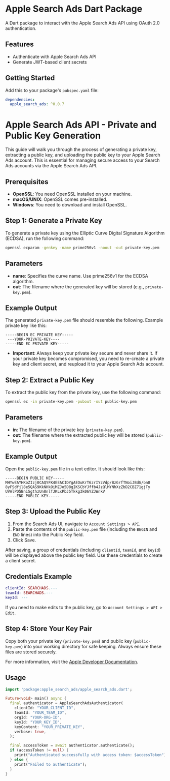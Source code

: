 # Apple Search Ads Dart Package

A Dart package to interact with the Apple Search Ads API using OAuth 2.0 authentication.

## Features

- Authenticate with Apple Search Ads API
- Generate JWT-based client secrets

## Getting Started

Add this to your package's `pubspec.yaml` file:

```yaml
dependencies:
  apple_search_ads: ^0.0.7
```

# Apple Search Ads API - Private and Public Key Generation

This guide will walk you through the process of generating a private key, extracting a public key, and uploading the public key to your Apple Search Ads account. This is essential for managing secure access to your Search Ads accounts via the Apple Search Ads API.

## Prerequisites

- **OpenSSL**: You need OpenSSL installed on your machine.
- **macOS/UNIX**: OpenSSL comes pre-installed.
- **Windows**: You need to download and install OpenSSL.

## Step 1: Generate a Private Key

To generate a private key using the Elliptic Curve Digital Signature Algorithm (ECDSA), run the following command:

```bash
openssl ecparam -genkey -name prime256v1 -noout -out private-key.pem
```

## Parameters
  - **name**: Specifies the curve name. Use prime256v1 for the ECDSA algorithm.
  - **out**: The filename where the generated key will be stored (e.g., `private-key.pem`).

## Example Output
The generated `private-key.pem` file should resemble the following.
Example private key like this:

```vbnet
-----BEGIN EC PRIVATE KEY-----
 ---YOUR-PRIVATE-KEY----
-----END EC PRIVATE KEY-----
```
- **Important**: Always keep your private key secure and never share it. If your private key becomes compromised, you need to re-create a private key and client secret, and reupload it to your Apple Search Ads account.

## Step 2: Extract a Public Key
To extract the public key from the private key, use the following command:

```bash
openssl ec -in private-key.pem -pubout -out public-key.pem
```
## Parameters
  - **in**: The filename of the private key (`private-key.pem`).
  - **out**: The filename where the extracted public key will be stored (`public-key.pem`).

## Example Output
Open the `public-key.pem` file in a text editor. It should look like this:

```vbnet
-----BEGIN PUBLIC KEY-----
MHYwEAYHKoZIzj0CAQYFK4EEACIDYgAEOuKrT6zrIYzVdp/BzGrfTNoiJBdG/bn8
8yFSdfjl8e5QAS9KkNHkOiMZJo5D8gIKSCbYJffb4JzQlMYNhXzZbD2CBZ71gjTy
UVAlPDSBniSgthzUn8nlTJKLxPbJ5Tkkg3k06YZJWnkV
-----END PUBLIC KEY-----
```

## Step 3: Upload the Public Key

1. From the Search Ads UI, navigate to `Account Settings > API`.
2. Paste the contents of the `public-key.pem` file (including the `BEGIN` and `END` lines) into the Public Key field.
3. Click Save.

After saving, a group of credentials (including `clientId`, `teamId`, and `keyId`) will be displayed above the public key field. Use these credentials to create a client secret.

## Credentials Example
```lua
clientId: SEARCHADS.---
teamId: SEARCHADS.---
keyId: ---
```
If you need to make edits to the public key, go to `Account Settings > API > Edit`.

## Step 4: Store Your Key Pair
Copy both your private key (`private-key.pem`) and public key (`public-key.pem`) into your working directory for safe keeping. Always ensure these files are stored securely.

For more information, visit the <a rel="noopener" target="_new" href="https://developer.apple.com/documentation/apple_search_ads/implementing_oauth_for_the_apple_search_ads_api">Apple Developer Documentation</a>.


## Usage

```dart
import 'package:apple_search_ads/apple_search_ads.dart';

Future<void> main() async {
  final authenticator = AppleSearchAdsAuthenticator(
    clientId: "YOUR_CLIENT_ID",
    teamId: "YOUR_TEAM_ID",
    orgId: "YOUR-ORG-ID",
    keyId: "YOUR_KEY_ID",
    keyContent: "YOUR_PRIVATE_KEY",
    verbose: true,
  );

  final accessToken = await authenticator.authenticate();
  if (accessToken != null) {
    print("Authenticated successfully with access token: $accessToken");
  } else {
    print("Failed to authenticate");
  }
}
```


